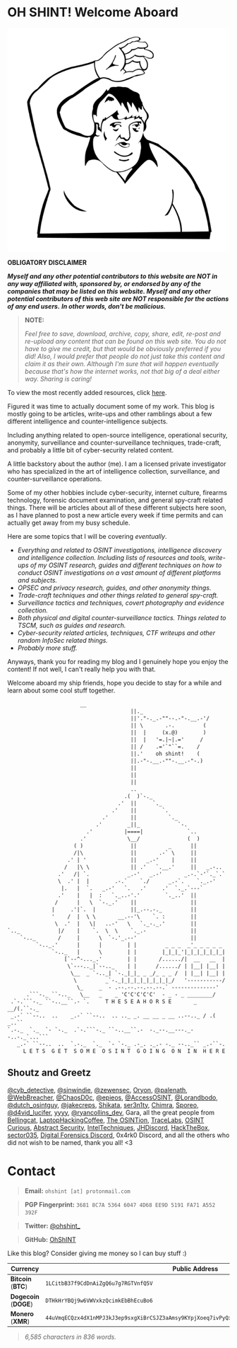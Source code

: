 # **OH SHINT! Welcome Aboard**

![donvito](Contact/donvito.png)

**OBLIGATORY DISCLAIMER**

***Myself and any other potential contributors to this website are NOT in any way affiliated with, sponsored by, or endorsed by any of the companies that may be listed on this website. Myself and any other potential contributors of this web site are NOT responsible for the actions of any end users.*** 
***In other words, don't be malicious.***


> **NOTE:**
> 
> *Feel free to save, download, archive, copy, share, edit, re-post and re-upload any content that can be found on this web site. You do not have to give me credit, but that would be obviously preferred if you did! Also, I would prefer that people do not just take this content and claim it as their own. Although I'm sure that will happen eventually because that's how the internet works, not that big of a deal either way. Sharing is caring!*

To view the most recently added resources, click [here](https://github.com/OhShINT/ohshint.gitbook.io/blob/main/Lists_of_OSINT_Web_Resources/!-Introduction-to-OSINT-Web-Resources.md#recently-added-resources).

Figured it was time to actually document some of my work. This blog is mostly going to be articles, write-ups and other ramblings about a few different intelligence and counter-intelligence subjects.

Including anything related to open-source intelligence, operational security, anonymity, surveillance and counter-surveillance techniques, trade-craft, and probably a little bit of cyber-security related content. 

A little backstory about the author (me). I am a licensed private investigator who has specialized in the art of intelligence collection, surveillance, and counter-surveillance operations. 

Some of my other hobbies include cyber-security, internet culture, firearms technology, forensic document examination, and general spy-craft related things. There will be articles about all of these different subjects here soon, as I have planned to post a new article every week if time permits and can actually get away from my busy schedule.

Here are some topics that I will be covering *eventually*.

- *Everything and related to OSINT investigations, intelligence discovery and intelligence collection. Including lists of resources and tools, write-ups of my OSINT research, guides and different techniques on how to conduct OSINT investigations on a vast amount of different platforms and subjects.*
- *OPSEC and privacy research, guides, and other anonymity things.*
- *Trade-craft techniques and other things related to general spy-craft.*
- *Surveillance tactics and techniques, covert photography and evidence collection.*
- *Both physical and digital counter-surveillance tactics. Things related to TSCM, such as guides and research.*
- *Cyber-security related articles, techniques, CTF writeups and other random InfoSec related things.*
- *Probably more stuff.*

Anyways, thank you for reading my blog and I genuinely hope you enjoy the content! If not well, I can't really help you with that. 

Welcome aboard my ship friends, hope you decide to stay for a while and learn about some cool stuff together.

```
				       __
                                       ||._
                                       ||'."-._.-""--.-"-.__.-'/
                                       || \       .-.         (
                                       ||  |     (x.@)        )
                                       ||  |   '=.|~|.='     /
                                       || /    .='`"``=.    /
                                       ||.'    oh shint!    (
                                       ||.-"-.__.-""-.__.-"-.)
                                       ||
                                       ||
                                       ||
                                       ..
                                     .(  )`-._
                                   .'  ||     `._
                                 .'    ||        `.
                              .'       ||          `._
                            .'        _||_            `-.
                         .'          |====|              `..
                       .'             \__/               (  )
                     ( )               ||          _      ||
                     /|\               ||       .-` \     ||
                   .' | '              ||   _.-'    |     ||
                  /   |\ \             || .'   `.__.'     ||   _.-..
                .'   /| `.            _.-'   _.-'       _.-.`-'`._`.`
                \  .' |  |        .-.`    `./      _.-`.    `._.-'
                 |.   |  `.   _.-'   `.   .'     .'  `._.`---`
                .'    |   |  :   `._..-'.'        `._..'  ||
               /      |   \  `-._.'    ||                 ||
              |     .'|`.  |           ||_.--.-._         ||
              '    /  |  \ \       __.--'\    `. :        ||
               \  .'  |   \|   ..-'   \   `._-._.'        ||
`.._            |/    |    `.  \  \    `._.-              ||
    `-.._       /     |      \  `-.'_.--'                 ||
         `-.._.'      |      |        | |         _ _ _  _'_ _ _ _ _
              `-.._   |      \        | |        |_|_|_'|_|_|_|_|_|_|
                  [`--^-..._.'        | |       /....../|  __   __  |
                   \`---.._|`--.._    | |      /....../ | |__| |__| |
                    \__  _ `-.._| `-._|_|_ _ _/_ _ _ /  | |__| |__| |
                     \         _`-._|_|_|_|_|_|_|_|_/   '-----------/
                      \_     _  - .--.--.--.--.--.` --------------'
      .```-._ ``-.._   \__   _    _ 'C'C'C'C'C'  - _ - _ ________/
 .`-.```-._ ``-..__``.- `.     T H E S E A H O R S E       _  __/(.``-._ 
 _.-` ``--..  ..    _.-` ``--..  .. .._ _. __ __ _ __ ..--.._ / .( _..`` 
`.-._  `._  `- `-._  .`-.```-._ ``-..__``.-  -._--.__---._--..-._`...```   
   _.-` ``--..  ..  `.-._  `._  `- `-._ .-_. ._.- -._ --.._`` _.-``-.
     L E T S  G E T  S O M E  O S I N T  G O I N G  O N  I N  H E R E
```

## Shoutz and Greetz

[@cyb_detective](https://twitter.com/cyb_detective), [@sinwindie](https://twitter.com/sinwindie), [@zewensec](https://twitter.com/zewensec), [Oryon](https://github.com/oryon-osint), [@palenath](https://twitter.com/palenath), [@WebBreacher](https://twitter.com/WebBreacher), [@ChaosD0c](https://twitter.com/ChaosD0c), [@epieos](https://twitter.com/epieos), [@AccessOSINT](https://twitter.com/AccessOSINT), [@Lorandbodo](https://twitter.com/Lorandbodo), [@dutch_osintguy](https://twitter.com/dutch_osintguy), [@jakecreps](https://twitter.com/jakecreps), [Shikata](https://twitter.com/_shikata_), [ser3n1ty](https://ser3n1ty.com), [Chimra](https://twitter.com/Blessed_Chimra), [Sporeo](https://twitter.com/SporeoTheOreo), [@d4vid_lucifer](https://twitter.com/d4vid_lucifer), [yyyy](https://teachyourselfinfosec.com), [@ryancollins_dev](https://twitter.com/ryancollins_dev), Gara, all the great people from [Bellingcat](https://www.bellingcat.com), [LaptopHackingCoffee](https://disboard.org/server/326839256758616068), [The OSINTion](https://www.theosintion.com), [TraceLabs](https://www.tracelabs.org), [OSINT Curious](https://osintcurio.us), [Abstract Security](https://abstract-security.lugons.org), [IntelTechniques](https://inteltechniques.com), [JHDiscord](https://www.johnhammond.org), [HackTheBox](https://hackthebox.eu), [sector035](https://sector035.nl), [Digital Forensics Discord](https://github.com/Digital-Forensics-Discord-Server), 0x4rk0 Discord, and all the others who did not wish to be named, thank you all! <3

# **Contact**

> **Email:** `ohshint [at] protonmail.com`

> **PGP Fingerprint:** `3681 8C7A 5364 6047 4D68 EE9D 5191 FA71 A552 392F`

> **Twitter:** [@ohshint_](https://twitter.com/ohshint_)

> **GitHub:** [OhShINT](https://github.com/ohshint) 

Like this blog? Consider giving me money so I can buy stuff :)

| Currency                | Public Address                                               |
| ----------------------- | ------------------------------------------------------------ |
| **Bitcoin** (**BTC**)   | `1LCitbB37f9CdDnAiZgQ6u7g7RGTVnfQ5V`                         |
| **Dogecoin** (**DOGE**) | `DTHkHrYBQj9w6VWVxkzQcimkEbBhEcuBo6`                         |
| **Monero** (**XMR**)    | `44uVmqECQzx4dX1nMPJ3kJ3ep9sxgXiBrCSJZ3aAmsy9KYpjXoeq7ivPyQxW1BNnx9MiwuH3nZNPPBU76mndoNwaQSUMbFf` |

> *6,585 characters in 836 words.*

